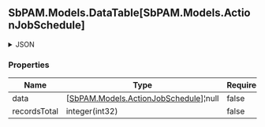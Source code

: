 
<h2 id="tocS_SbPAM.Models.DataTable[SbPAM.Models.ActionJobSchedule]">SbPAM.Models.DataTable[SbPAM.Models.ActionJobSchedule]</h2>

<a id="schemasbpam.models.datatable[sbpam.models.actionjobschedule]"></a>
<a id="schema_SbPAM.Models.DataTable[SbPAM.Models.ActionJobSchedule]"></a>
<a id="tocSsbpam.models.datatable[sbpam.models.actionjobschedule]"></a>
<a id="tocssbpam.models.datatable[sbpam.models.actionjobschedule]"></a>

<details><summary>JSON</summary>


```json
{
  "data": [
    {
      "id": "497f6eca-6276-4993-bfeb-53cbbbba6f08",
      "name": "string",
      "actionQueueId": "635ba7e7-b7ac-48d8-91a4-75a21871e523",
      "recurrenceType": null,
      "hour": 0,
      "minute": 0,
      "dayOfWeek": "Sunday",
      "recurrenceCount": 0,
      "disabled": true,
      "lastRunId": "729b3d52-1129-42f2-a449-e698e495bcd0",
      "lastRunTimeUtc": "2019-08-24T14:15:22Z",
      "lastRunStatus": null,
      "nextStartTimeUtc": "2019-08-24T14:15:22Z",
      "recurrenceInterval": 0,
      "dayOfMonth": 0,
      "nodeId": "959356e3-6168-4a92-b4a5-b9d462be6177",
      "createdDateTimeUtc": "2019-08-24T14:15:22Z",
      "modifiedDateTimeUtc": "2019-08-24T14:15:22Z",
      "status": null,
      "isRecurring": true,
      "recurrence": "string"
    }
  ],
  "recordsTotal": 0
}

```


</details>

### Properties

|Name|Type|Required|Restrictions|Description|
|---|---|---|---|---|
|data|[[SbPAM.Models.ActionJobSchedule](../Models/sbpam.models.actionjobschedule.md)]¦null|false|none|none|
|recordsTotal|integer(int32)|false|none|none|


